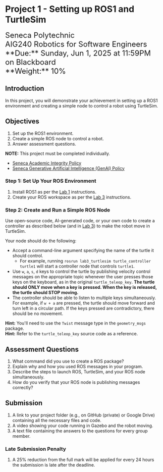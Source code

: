 # Project 1 - Setting up ROS1 and TurtleSim

<font size="5">
Seneca Polytechnic</br>
AIG240 Robotics for Software Engineers
</font>

<font size="5">
**Due:** Sunday, Jun 1, 2025 at 11:59PM on Blackboard</br>
**Weight:** 10%
</font>

## Introduction

In this project, you will demonstrate your achievement in setting up a ROS1 environment and creating a simple node to control a robot using TurtleSim.

## Objectives

1. Set up the ROS1 environment.
2. Create a simple ROS node to control a robot.
3. Answer assessment questions.

**NOTE:** This project must be completed individually.

- [Seneca Academic Integrity Policy](https://www.senecapolytechnic.ca/about/policies/academic-integrity-policy.html)
- [Seneca Generative Artificial Intelligence (GenAI) Policy](https://www.senecapolytechnic.ca/about/policies/generative-ai-policy.html)

### Step 1: Set Up Your ROS Environment

1. Install ROS1 as per the [Lab 1](lab1.md) instructions.
2. Create your ROS workspace as per the [Lab 3](lab3.md) instructions.

### Step 2: Create and Run a Simple ROS Node

Use open-source code, AI-generated code, or your own code to create a controller as described below (and in [Lab 3](lab3.md)) to make the robot move in TurtleSim.

Your node should do the following:

- Accept a command-line argument specifying the name of the turtle it should control.
    - For example, running `rosrun lab3_turtlesim turtle_controller turtle1` will start a controller node that controls `turtle1`.
- Use `w`, `a`, `s`, `d` keys to control the turtle by publishing velocity control messages on the appropriate topic whenever the user presses those keys on the keyboard, as in the original `turtle_teleop_key`. **The turtle should ONLY move when a key is pressed. When the key is released, the turtle should STOP moving.**
- The controller should be able to listen to multiple keys simultaneously. For example, if `w + a` are pressed, the turtle should move forward and turn left in a circular path. If the keys pressed are contradictory, there should be no movement.

**Hint:** You'll need to use the `Twist` message type in the `geometry_msgs` package.  
**Hint:** Refer to the `turtle_teleop_key` source code as a reference.

## Assessment Questions

1. What command did you use to create a ROS package?
2. Explain why and how you used ROS messages in your program.
3. Describe the steps to launch ROS, TurtleSim, and your ROS node simultaneously.
4. How do you verify that your ROS node is publishing messages correctly?

## Submission

1. A link to your project folder (e.g., on GitHub (private) or Google Drive) containing all the necessary files and code.
2. A video showing your code running in Gazebo and the robot moving.
3. A text file containing the answers to the questions for every group member.

### Late Submission Penalty

1. A 25% reduction from the full mark will be applied for every 24 hours the submission is late after the deadline.
